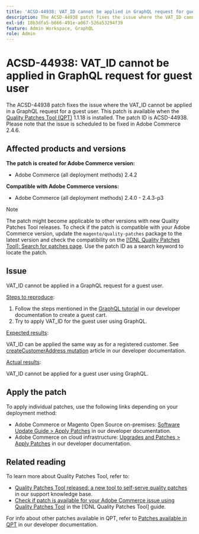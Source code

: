 ```yaml
---
title: 'ACSD-44938: VAT_ID cannot be applied in GraphQL request for guest user'
description: The ACSD-44938 patch fixes the issue where the VAT_ID cannot be applied in a GraphQL request for a guest user. This patch is available when the [Quality Patches Tool (QPT)](https://experienceleague.adobe.com/en/docs/commerce-knowledge-base/kb/announcements/commerce-announcements/magento-quality-patches-released-new-tool-to-self-serve-quality-patches) 1.1.18 is installed. The patch ID is ACSD-44938. Please note that the issue is scheduled to be fixed in Adobe Commerce 2.4.6.
exl-id: 18b3dfa5-b666-491e-a067-526a53294f39
feature: Admin Workspace, GraphQL
role: Admin
---
```

# ACSD-44938: VAT_ID cannot be applied in GraphQL request for guest user

The ACSD-44938 patch fixes the issue where the VAT_ID cannot be applied in a GraphQL request for a guest user. This patch is available when the [Quality Patches Tool (QPT)](https://experienceleague.adobe.com/en/docs/commerce-knowledge-base/kb/announcements/commerce-announcements/magento-quality-patches-released-new-tool-to-self-serve-quality-patches) 1.1.18 is installed. The patch ID is ACSD-44938. Please note that the issue is scheduled to be fixed in Adobe Commerce 2.4.6.

## Affected products and versions

**The patch is created for Adobe Commerce version:**

* Adobe Commerce (all deployment methods) 2.4.2

**Compatible with Adobe Commerce versions:**

* Adobe Commerce (all deployment methods) 2.4.0 - 2.4.3-p3

>[!NOTE]
>
>The patch might become applicable to other versions with new Quality Patches Tool releases. To check if the patch is compatible with your Adobe Commerce version, update the `magento/quality-patches` package to the latest version and check the compatibility on the [[!DNL Quality Patches Tool]: Search for patches page](https://experienceleague.adobe.com/en/docs/commerce-knowledge-base/kb/announcements/commerce-announcements/magento-quality-patches-released-new-tool-to-self-serve-quality-patches). Use the patch ID as a search keyword to locate the patch.

## Issue

VAT_ID cannot be applied in a GraphQL request for a guest user.

<u>Steps to reproduce</u>:

1. Follow the steps mentioned in the [GraphQL tutorial](https://devdocs.magento.com/guides/v2.4/graphql/tutorials/checkout/checkout-shopping-cart.html) in our developer documentation to create a guest cart.
1. Try to apply VAT_ID for the guest user using GraphQL.

<u>Expected results</u>:

VAT_ID can be applied the same way as for a registered customer. See [createCustomerAddress mutation](https://devdocs.magento.com/guides/v2.4/graphql/mutations/create-customer-address.html) article in our developer documentation.

<u>Actual results</u>:

VAT_ID cannot be applied for a guest user using GraphQL.

## Apply the patch

To apply individual patches, use the following links depending on your deployment method:

* Adobe Commerce or Magento Open Source on-premises: [Software Update Guide > Apply Patches](https://devdocs.magento.com/guides/v2.4/comp-mgr/patching/mqp.html) in our developer documentation.
* Adobe Commerce on cloud infrastructure: [Upgrades and Patches > Apply Patches](https://devdocs.magento.com/cloud/project/project-patch.html) in our developer documentation.

## Related reading

To learn more about Quality Patches Tool, refer to:

* [Quality Patches Tool released: a new tool to self-serve quality patches](https://experienceleague.adobe.com/en/docs/commerce-knowledge-base/kb/announcements/commerce-announcements/magento-quality-patches-released-new-tool-to-self-serve-quality-patches) in our support knowledge base.
* [Check if patch is available for your Adobe Commerce issue using Quality Patches Tool](/help/tools/quality-patches-tool/patches-available-in-qpt/check-patch-for-magento-issue-with-magento-quality-patches.md) in the [!DNL Quality Patches Tool] guide.

For info about other patches available in QPT, refer to [Patches available in QPT](https://devdocs.magento.com/quality-patches/tool.html#patch-grid) in our developer documentation.
